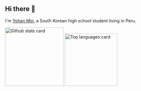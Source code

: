 ## Hi there 👋

I'm [Yohan Min](https://myh2910.github.io/), a South Korean high school student living in Peru.

<img src="https://github-readme-stats.vercel.app/api?username=myh2910&show_icons=true&count_private=true&theme=jolly&hide_border=true&include_all_commits=true" height="192" alt="Github stats card" />
<img src="https://github-readme-stats.vercel.app/api/top-langs/?username=myh2910&layout=compact&theme=vue-dark&hide_border=true&langs_count=6" height="172" alt="Top languages card" />
